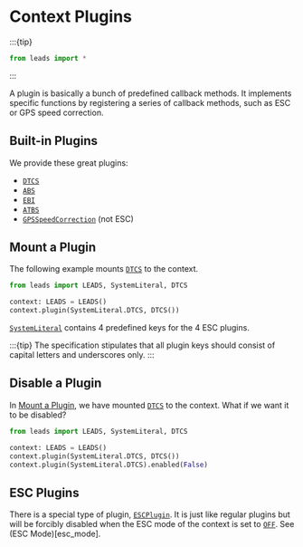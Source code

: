 # Context Plugins

:::{tip}

```python
from leads import *
```

:::

A plugin is basically a bunch of predefined callback methods. It implements specific functions by registering a
series of callback methods, such as ESC or GPS speed correction.

## Built-in Plugins

We provide these great plugins:

- [`DTCS`](#leads.plugin.dtcs.DTCS)
- [`ABS`](#leads.plugin.abs.ABS)
- [`EBI`](#leads.plugin.ebi.EBI)
- [`ATBS`](#leads.plugin.atbs.ATBS)
- [`GPSSpeedCorrection`](#leads.plugin.gps_speed_correction.GPSSpeedCorrection) (not ESC)

## Mount a Plugin

The following example mounts [`DTCS`](#leads.plugin.dtcs.DTCS) to the context.

```python
from leads import LEADS, SystemLiteral, DTCS

context: LEADS = LEADS()
context.plugin(SystemLiteral.DTCS, DTCS())
```

[`SystemLiteral`](#leads.constant.SystemLiteral) contains 4 predefined keys for the 4 ESC plugins.

:::{tip}
The specification stipulates that all plugin keys should consist of capital letters and underscores only.
:::

## Disable a Plugin

In [Mount a Plugin](#mount-a-plugin), we have mounted [`DTCS`](#leads.plugin.dtcs.DTCS) to the context. What if we
want it to be disabled?

```python
from leads import LEADS, SystemLiteral, DTCS

context: LEADS = LEADS()
context.plugin(SystemLiteral.DTCS, DTCS())
context.plugin(SystemLiteral.DTCS).enabled(False)
```

## ESC Plugins

There is a special type of plugin, [`ESCPlugin`](#leads.plugin.plugin.ESCPlugin). It is just like regular plugins but
will be forcibly disabled when the ESC mode of the context is set to [`OFF`](#leads.constant.ESCMode.OFF). See
(ESC Mode)[esc_mode].
